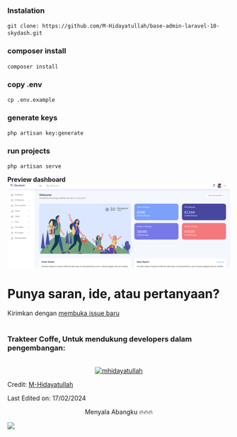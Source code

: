 ### Instalation
```
git clone: https://github.com/M-Hidayatullah/base-admin-laravel-10-skydash.git
```

### composer install
```
composer install
```

### copy .env
```
cp .env.example
```

### generate keys
```
php artisan key:generate
```

### run projects
```
php artisan serve
```

**Preview dashboard**
![dashboard](image.png)

# Punya saran, ide, atau pertanyaan?

Kirimkan dengan [membuka issue baru](https://github.com/M-Hidayatullah/base-admin-laravel-10-skydash/issues/new)

#
### Trakteer Coffe, Untuk mendukung developers dalam pengembangan:
<p align="center">
<br>
<a href="https://trakteer.id/m_hidayatullah2/link" target="_blank"><img src="https://cdn.buymeacoffee.com/buttons/v2/default-yellow.png" height="45" width="170" alt="mhidayatullah" /></a>
</p>

Credit: [M-Hidayatullah](https://github.com/M-Hidayatullah)

Last Edited on: 17/02/2024
<p align="center">
Menyala Abangku 🔥🔥🔥
</p>
<a href="https://www.youtube.com/channel/UCtCEqyh342MswIXhsF_y76Q"><img src="https://user-images.githubusercontent.com/73097560/115834477-dbab4500-a447-11eb-908a-139a6edaec5c.gif"></a>
